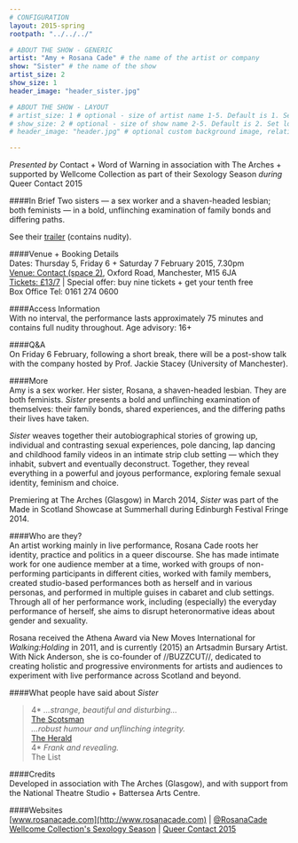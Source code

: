 ```yaml
---
# CONFIGURATION
layout: 2015-spring
rootpath: "../../../"

# ABOUT THE SHOW - GENERIC
artist: "Amy + Rosana Cade" # the name of the artist or company
show: "Sister" # the name of the show
artist_size: 2
show_size: 1
header_image: "header_sister.jpg"

# ABOUT THE SHOW - LAYOUT
# artist_size: 1 # optional - size of artist name 1-5. Default is 1. Set longer names to lower values
# show_size: 2 # optional - size of show name 2-5. Default is 2. Set longer names to lower values
# header_image: "header.jpg" # optional custom background image, relative to current page

---
```

*Presented by* Contact + Word of Warning in association with The Arches + supported by Wellcome Collection as part of their Sexology Season *during* Queer Contact 2015                 
                    
####In Brief
Two sisters — a sex worker and a shaven-headed lesbian; both feminists — in a bold, unflinching examination of family bonds and differing paths.              
                    
See their [trailer](http://vimeo.com/102549824) (contains nudity).        
                    
####Venue + Booking Details    
Dates: Thursday 5, Friday 6 + Saturday 7 February 2015, 7.30pm     
[Venue: Contact (space 2)](http://contactmcr.com/visit/getting-here), Oxford Road, Manchester, M15 6JA    
[Tickets: £13/7](https://contactmcr.com/whats-on/29293-qc2015-amy-and-rosana-cade-sister/booking) | Special offer: buy nine tickets + get your tenth free    
Box Office Tel: 0161 274 0600     
        
####Access Information         
With no interval, the performance lasts approximately 75 minutes and contains full nudity throughout. Age advisory: 16+        
                    
####Q&A             
On Friday 6 February, following a short break, there will be a post-show talk with the company hosted by Prof. Jackie Stacey (University of Manchester).                  
                    
####More            
Amy is a sex worker. Her sister, Rosana, a shaven-headed lesbian. They are both feminists. *Sister* presents a bold and unflinching examination of themselves: their family bonds, shared experiences, and the differing paths their lives have taken.

*Sister* weaves together their autobiographical stories of growing up, individual and contrasting sexual experiences, pole dancing, lap dancing and childhood family videos in an intimate strip club setting — which they inhabit, subvert and eventually deconstruct. Together, they reveal everything in a powerful and joyous performance, exploring female sexual identity, feminism and choice.          
                    
Premiering at The Arches (Glasgow) in March 2014, *Sister* was part of the Made in Scotland Showcase at Summerhall during Edinburgh Festival Fringe 2014.         
                    
####Who are they?    
An artist working mainly in live performance, Rosana Cade roots her identity, practice and politics in a queer discourse. She has made intimate work for one audience member at a time, worked with groups of non-performing participants in different cities, worked with family members, created studio-based performances both as herself and in various personas, and performed in multiple guises in cabaret and club settings. Through all of her performance work, including (especially) the everyday performance of herself, she aims to disrupt heteronormative ideas about gender and sexuality.                 
                    
Rosana received the Athena Award via New Moves International for *Walking:Holding* in 2011, and is currently (2015) an Artsadmin Bursary Artist. With Nick Anderson, she is co-founder of //BUZZCUT//, dedicated to creating holistic and progressive environments for artists and audiences to experiment with live performance across Scotland and beyond.             
                    
####What people have said about *Sister*              
>4\* *…strange, beautiful and disturbing…*<br>[The Scotsman](http://www.scotsman.com/what-s-on/theatre-comedy-dance/theatre-review-sisters-glasgow-1-3332968)           
>*…robust humour and unflinching integrity.*<br>[The Herald](http://www.heraldscotland.com/arts-ents/stage/performance-review-behaviour-festival-credible-likeable-superstar-rolemodelsister-ar.23635824)                  
>4\* *Frank and revealing.*<br>The List                
                    
####Credits    
Developed in association with The Arches (Glasgow), and with support from the National Theatre Studio + Battersea Arts Centre.            
                    
####Websites        
[www.rosanacade.com](http://www.rosanacade.com) | [@RosanaCade](http://twitter.com/RosanaCade)<br>[Wellcome Collection's Sexology Season](http://www.wellcomecollection.org/sexologyseasonmanchester) | [Queer Contact 2015](http://www.contactmcr.com/queercontact)
